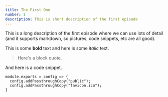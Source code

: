 ```yaml
---
title: The First One
number: 1
description: This is short description of the first episode
---
```


This is a long description of the first episode where we can use lots of detail (and it supports markdown, so pictures, code snippets, etc are all good).

This is some __bold__ text and here is some _italic_ text.

> Here's a block quote.

And here is a code snippet.

```
module.exports = config => {
  config.addPassthroughCopy("public");
  config.addPassthroughCopy("favicon.ico");
}
```
